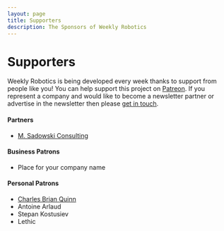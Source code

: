 ```yaml
---
layout: page
title: Supporters
description: The Sponsors of Weekly Robotics
---
```


# Supporters

Weekly Robotics is being developed every week thanks to support from people like you! You can help support this project on [Patreon](https://www.patreon.com/WeeklyRobotics). If you represent a company and would like to become a newsletter partner or advertise in the newsletter then please [get in touch](mailto:mat@msadowski.ch).

#### Partners

* [M. Sadowski Consulting](https://msadowski.ch/)

#### Business Patrons

* Place for your company name

#### Personal Patrons

* [Charles Brian Quinn](https://twitter.com/SeeBQ)
* Antoine Arlaud
* Stepan Kostusiev
* Lethic

